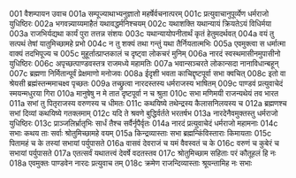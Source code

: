 001	वैशम्पायन उवाच
001a	सम्पूज्याथाभ्यनुज्ञातो महर्षेर्वचनात्परम्
001c	प्रत्युवाचानुपूर्व्येण धर्मराजो युधिष्ठिरः
002a	भगवन्न्याय्यमाहैतं यथावद्धर्मनिश्चयम्
002c	यथाशक्ति यथान्यायं क्रियतेऽयं विधिर्मया
003a	राजभिर्यद्यथा कार्यं पुरा तत्तन्न संशयः
003c	यथान्यायोपनीतार्थं कृतं हेतुमदर्थवत्
004a	वयं तु सत्पथं तेषां यातुमिच्छामहे प्रभो
004c	न तु शक्यं तथा गन्तुं यथा तैर्नियतात्मभिः
005a	एवमुक्त्वा स धर्मात्मा वाक्यं तदभिपूज्य च
005c	मुहूर्तात्प्राप्तकालं च दृष्ट्वा लोकचरं मुनिम्
006a	नारदं स्वस्थमासीनमुपासीनो युधिष्ठिरः
006c	अपृच्छत्पाण्डवस्तत्र राजमध्ये महामतिः
007a	भवान्सञ्चरते लोकान्सदा नानाविधान्बहून्
007c	ब्रह्मणा निर्मितान्पूर्वं प्रेक्षमाणो मनोजवः
008a	ईदृशी भवता काचिद्दृष्टपूर्वा सभा क्वचित्
008c	इतो वा श्रेयसी ब्रह्मंस्तन्ममाचक्ष्व पृच्छतः
009a	तच्छ्रुत्वा नारदस्तस्य धर्मराजस्य भाषितम्
009c	पाण्डवं प्रत्युवाचेदं स्मयन्मधुरया गिरा
010a	मानुषेषु न मे तात दृष्टपूर्वा न च श्रुता
010c	सभा मणिमयी राजन्यथेयं तव भारत
011a	सभां तु पितृराजस्य वरुणस्य च धीमतः
011c	कथयिष्ये तथेन्द्रस्य कैलासनिलयस्य च
012a	ब्रह्मणश्च सभां दिव्यां कथयिष्ये गतक्लमाम्
012c	यदि ते श्रवणे बुद्धिर्वर्तते भरतर्षभ
013a	नारदेनैवमुक्तस्तु धर्मराजो युधिष्ठिरः
013c	प्राञ्जलिर्भ्रातृभिः सार्धं तैश्च सर्वैर्नृपैर्वृतः
014a	नारदं प्रत्युवाचेदं धर्मराजो महामनाः
014c	सभाः कथय ताः सर्वाः श्रोतुमिच्छामहे वयम्
015a	किन्द्रव्यास्ताः सभा ब्रह्मन्किंविस्ताराः किमायताः
015c	पितामहं च के तस्यां सभायां पर्युपासते
016a	वासवं देवराजं च यमं वैवस्वतं च के
016c	वरुणं च कुबेरं च सभायां पर्युपासते
017a	एतत्सर्वं यथातत्त्वं देवर्षे वदतस्तव
017c	श्रोतुमिच्छाम सहिताः परं कौतूहलं हि नः
018a	एवमुक्तः पाण्डवेन नारदः प्रत्युवाच तम्
018c	क्रमेण राजन्दिव्यास्ताः श्रूयन्तामिह नः सभाः
